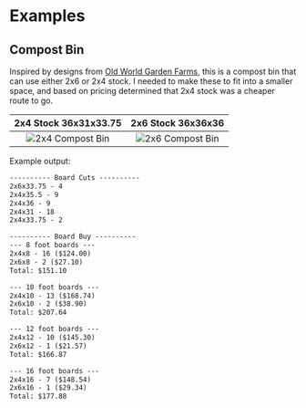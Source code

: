 # Examples

## Compost Bin

Inspired by designs from [Old World Garden Farms](https://oldworldgardenfarms.com/2019/06/06/diy-compost-bin/), this is a compost bin that can use either 2x6 or 2x4 stock. I needed to make these to fit into a smaller space, and based on pricing determined that 2x4 stock was a cheaper route to go.

| 2x4 Stock 36x31x33.75 | 2x6 Stock 36x36x36 |
|:---------------------:|:---------------------:|
| ![2x4 Compost Bin](compost-bin-2x4.png) | ![2x6 Compost Bin](compost-bin-2x6.png) |

Example output:

```txt
---------- Board Cuts ----------
2x6x33.75 - 4
2x4x35.5 - 9
2x4x36 - 9
2x4x31 - 18
2x4x33.75 - 2

---------- Board Buy ----------
--- 8 foot boards ---
2x4x8 - 16 ($124.00)
2x6x8 - 2 ($27.10)
Total: $151.10

--- 10 foot boards ---
2x4x10 - 13 ($168.74)
2x6x10 - 2 ($38.90)
Total: $207.64

--- 12 foot boards ---
2x4x12 - 10 ($145.30)
2x6x12 - 1 ($21.57)
Total: $166.87

--- 16 foot boards ---
2x4x16 - 7 ($148.54)
2x6x16 - 1 ($29.34)
Total: $177.88
```
